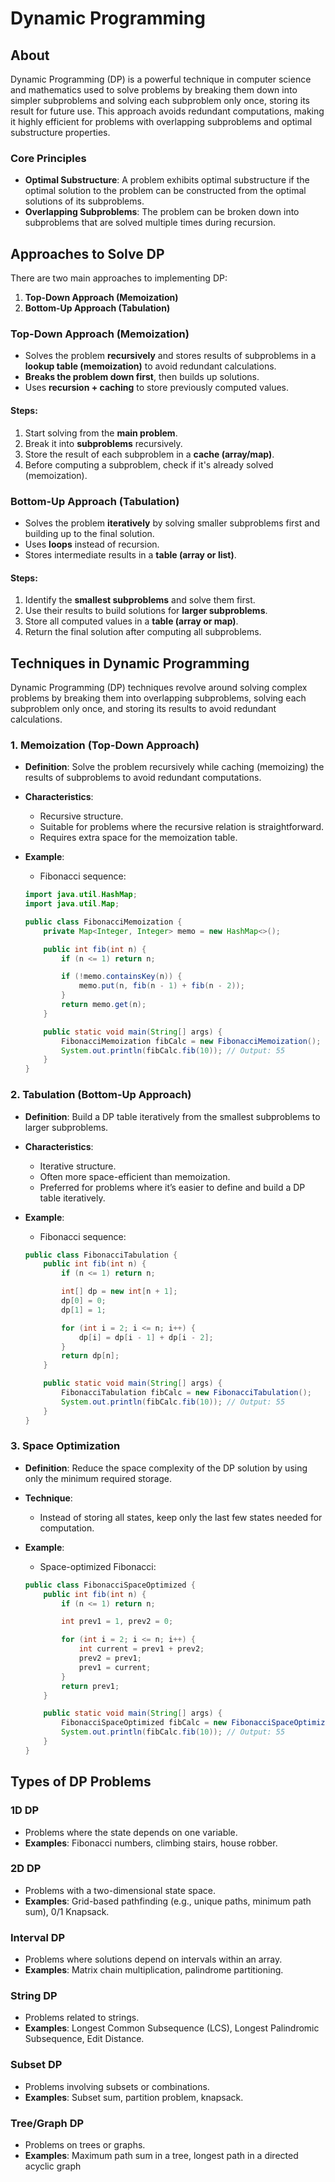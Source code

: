 # Dynamic Programming

## About

Dynamic Programming (DP) is a powerful technique in computer science and mathematics used to solve problems by breaking them down into simpler subproblems and solving each subproblem only once, storing its result for future use. This approach avoids redundant computations, making it highly efficient for problems with overlapping subproblems and optimal substructure properties.

### **Core Principles**

* **Optimal Substructure**: A problem exhibits optimal substructure if the optimal solution to the problem can be constructed from the optimal solutions of its subproblems.
* **Overlapping Subproblems**: The problem can be broken down into subproblems that are solved multiple times during recursion.

## **Approaches to Solve DP**

There are two main approaches to implementing DP:

1. **Top-Down Approach (Memoization)**
2. **Bottom-Up Approach (Tabulation)**

### **Top-Down Approach (Memoization)**

* Solves the problem **recursively** and stores results of subproblems in a **lookup table (memoization)** to avoid redundant calculations.
* **Breaks the problem down first**, then builds up solutions.
* Uses **recursion + caching** to store previously computed values.

#### **Steps:**

1. Start solving from the **main problem**.
2. Break it into **subproblems** recursively.
3. Store the result of each subproblem in a **cache (array/map)**.
4. Before computing a subproblem, check if it's already solved (memoization).

### **Bottom-Up Approach (Tabulation)**

* Solves the problem **iteratively** by solving smaller subproblems first and building up to the final solution.
* Uses **loops** instead of recursion.
* Stores intermediate results in a **table (array or list)**.

#### **Steps:**

1. Identify the **smallest subproblems** and solve them first.
2. Use their results to build solutions for **larger subproblems**.
3. Store all computed values in a **table (array or map)**.
4. Return the final solution after computing all subproblems.

## Techniques in Dynamic Programming

Dynamic Programming (DP) techniques revolve around solving complex problems by breaking them into overlapping subproblems, solving each subproblem only once, and storing its results to avoid redundant calculations.

### **1. Memoization (Top-Down Approach)**

* **Definition**: Solve the problem recursively while caching (memoizing) the results of subproblems to avoid redundant computations.
* **Characteristics**:
  * Recursive structure.
  * Suitable for problems where the recursive relation is straightforward.
  * Requires extra space for the memoization table.
*   **Example**:

    * Fibonacci sequence:

    ```java
    import java.util.HashMap;
    import java.util.Map;

    public class FibonacciMemoization {
        private Map<Integer, Integer> memo = new HashMap<>();

        public int fib(int n) {
            if (n <= 1) return n;

            if (!memo.containsKey(n)) {
                memo.put(n, fib(n - 1) + fib(n - 2));
            }
            return memo.get(n);
        }

        public static void main(String[] args) {
            FibonacciMemoization fibCalc = new FibonacciMemoization();
            System.out.println(fibCalc.fib(10)); // Output: 55
        }
    }
    ```

### **2. Tabulation (Bottom-Up Approach)**

* **Definition**: Build a DP table iteratively from the smallest subproblems to larger subproblems.
* **Characteristics**:
  * Iterative structure.
  * Often more space-efficient than memoization.
  * Preferred for problems where it’s easier to define and build a DP table iteratively.
*   **Example**:

    * Fibonacci sequence:

    ```java
    public class FibonacciTabulation {
        public int fib(int n) {
            if (n <= 1) return n;

            int[] dp = new int[n + 1];
            dp[0] = 0;
            dp[1] = 1;

            for (int i = 2; i <= n; i++) {
                dp[i] = dp[i - 1] + dp[i - 2];
            }
            return dp[n];
        }

        public static void main(String[] args) {
            FibonacciTabulation fibCalc = new FibonacciTabulation();
            System.out.println(fibCalc.fib(10)); // Output: 55
        }
    }
    ```

### **3. Space Optimization**

* **Definition**: Reduce the space complexity of the DP solution by using only the minimum required storage.
* **Technique**:
  * Instead of storing all states, keep only the last few states needed for computation.
*   **Example**:

    * Space-optimized Fibonacci:

    ```java
    public class FibonacciSpaceOptimized {
        public int fib(int n) {
            if (n <= 1) return n;

            int prev1 = 1, prev2 = 0;

            for (int i = 2; i <= n; i++) {
                int current = prev1 + prev2;
                prev2 = prev1;
                prev1 = current;
            }
            return prev1;
        }

        public static void main(String[] args) {
            FibonacciSpaceOptimized fibCalc = new FibonacciSpaceOptimized();
            System.out.println(fibCalc.fib(10)); // Output: 55
        }
    }
    ```

## **Types of DP Problems**

### **1D DP**

* Problems where the state depends on one variable.
* **Examples**: Fibonacci numbers, climbing stairs, house robber.

### **2D DP**

* Problems with a two-dimensional state space.
* **Examples**: Grid-based pathfinding (e.g., unique paths, minimum path sum), 0/1 Knapsack.

### **Interval DP**

* Problems where solutions depend on intervals within an array.
* **Examples**: Matrix chain multiplication, palindrome partitioning.

### **String DP**

* Problems related to strings.
* **Examples**: Longest Common Subsequence (LCS), Longest Palindromic Subsequence, Edit Distance.

### **Subset DP**

* Problems involving subsets or combinations.
* **Examples**: Subset sum, partition problem, knapsack.

### **Tree/Graph DP**

* Problems on trees or graphs.
* **Examples**: Maximum path sum in a tree, longest path in a directed acyclic graph




